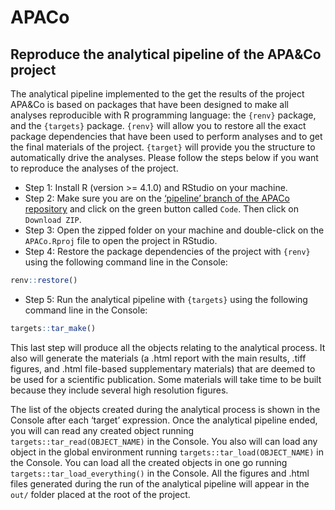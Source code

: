 
<!-- README.md is generated from README.Rmd. Please edit that file -->

# APACo

<!-- badges: start -->
<!-- badges: end -->

## Reproduce the analytical pipeline of the APA&Co project

The analytical pipeline implemented to the get the results of the
project APA&Co is based on packages that have been designed to make all
analyses reproducible with R programming language: the `{renv}` package,
and the `{targets}` package. `{renv}` will allow you to restore all the
exact package dependencies that have been used to perform analyses and
to get the final materials of the project. `{target}` will provide you
the structure to automatically drive the analyses. Please follow the
steps below if you want to reproduce the analyses of the project.

- Step 1: Install R (version \>= 4.1.0) and RStudio on your machine.
- Step 2: Make sure you are on the [‘pipeline’ branch of the APACo
  repository](https://github.com/pydemull/APACo/tree/pipeline) and click
  on the green button called `Code`. Then click on `Download ZIP`.
- Step 3: Open the zipped folder on your machine and double-click on the
  `APACo.Rproj` file to open the project in RStudio.
- Step 4: Restore the package dependencies of the project with `{renv}`
  using the following command line in the Console:

``` r
renv::restore()
```

- Step 5: Run the analytical pipeline with `{targets}` using the
  following command line in the Console:

``` r
targets::tar_make()
```

This last step will produce all the objects relating to the analytical
process. It also will generate the materials (a .html report with the
main results, .tiff figures, and .html file-based supplementary
materials) that are deemed to be used for a scientific publication. Some
materials will take time to be built because they include several high
resolution figures.

The list of the objects created during the analytical process is shown
in the Console after each ‘target’ expression. Once the analytical
pipeline ended, you will can read any created object running
`targets::tar_read(OBJECT_NAME)` in the Console. You also will can load
any object in the global environment running
`targets::tar_load(OBJECT_NAME)` in the Console. You can load all the
created objects in one go running `targets::tar_load_everything()` in
the Console. All the figures and .html files generated during the run of
the analytical pipeline will appear in the `out/` folder placed at the
root of the project.

